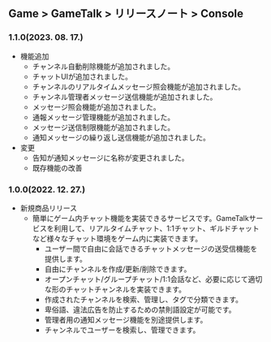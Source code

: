 ## Game > GameTalk > リリースノート > Console

### 1.1.0(2023. 08. 17.)

* 機能追加
    * チャンネル自動削除機能が追加されました。
    * チャットUIが追加されました。
    * チャンネルのリアルタイムメッセージ照会機能が追加されました。
    * チャンネル管理者メッセージ送信機能が追加されました。
    * メッセージ照会機能が追加されました。
    * 通報メッセージ管理機能が追加されました。
    * メッセージ送信制限機能が追加されました。
    * 通知メッセージの繰り返し送信機能が追加されました。
* 変更
    * 告知が通知メッセージに名称が変更されました。
    * 既存機能の改善
        
### 1.0.0(2022. 12. 27.)

* 新規商品リリース
  * 簡単にゲーム内チャット機能を実装できるサービスです。GameTalkサービスを利用して、リアルタイムチャット、1:1チャット、ギルドチャットなど様々なチャット環境をゲーム内に実装できます。
    * ユーザー間で自由に会話できるチャットメッセージの送受信機能を提供します。
    * 自由にチャンネルを作成/更新/削除できます。
    * オープンチャット/グループチャット/1:1会話など、必要に応じて適切な形のチャットチャンネルを実装できます。
    * 作成されたチャンネルを検索、管理し、タグで分類できます。
    * 卑俗語、違法広告を防止するための禁則語設定が可能です。
    * 管理者用の通知メッセージ機能を別途提供します。
    * チャンネルでユーザーを検索し、管理できます。
